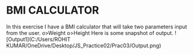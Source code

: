 # BMI CALCULATOR

In this exercise I have a BMI calculator that will take two parameters input from the user.
o>Weight
o>Height
Here is some snapshot of output.
![Output1](C:/Users/ROHIT KUMAR/OneDrive/Desktop/JS_Practice02/Prac03/Output.png)
